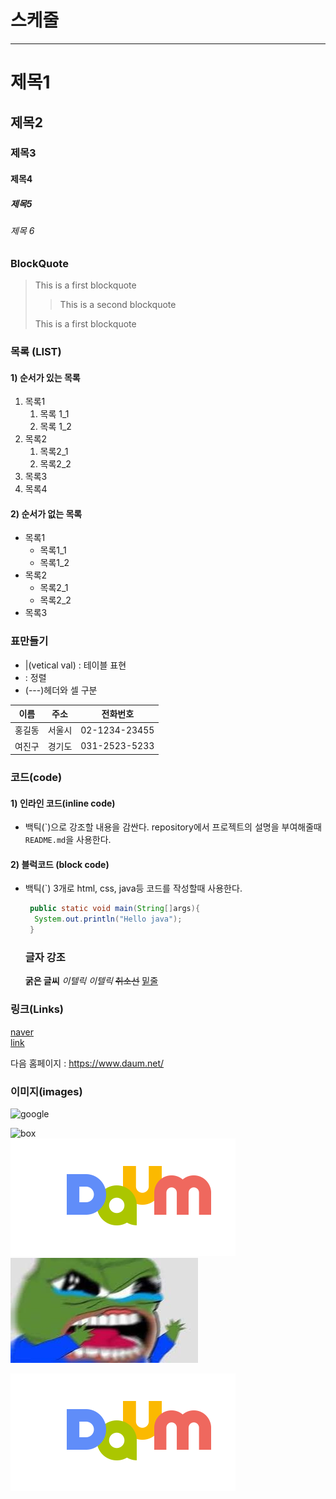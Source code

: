 # 스케줄

---
# 제목1
## 제목2
### 제목3
#### 제목4
##### 제목5
###### 제목 6

### BlockQuote
> This is a first blockquote
>
>  > This is a second blockquote
>  
> This is a first blockquote

### 목록 (LIST)  
#### 1) 순서가 있는 목록  
1. 목록1  
      1. 목록 1_1  
      2. 목록 1_2  
2. 목록2  
      1. 목록2_1
      2. 목록2_2
3. 목록3
4. 목록4

#### 2) 순서가 없는 목록
- 목록1
  - 목록1_1
  - 목록1_2
- 목록2
  - 목록2_1
  - 목록2_2
- 목록3


### 표만들기
- |(vetical val) : 테이블 표현
- : 정렬
- (---)헤더와 셀 구분

|이름|주소|전화번호|
|:--:|:--:|:--:|
|홍길동|서울시|02-1234-23455|
|여진구|경기도|031-2523-5233|


### 코드(code)
#### 1) 인라인 코드(inline code)
 - 백틱(\`)으로 강조할 내용을 감싼다.
repository에서 프로젝트의 설명을 부여해줄때 `README.md`을 사용한다.

#### 2) 블럭코드 (block code)
- 백틱(\`) 3개로 html, css, java등 코드를 작성할때 사용한다.

  ```java
   public static void main(String[]args){
    System.out.println("Hello java");
   } 
  ```

  ### 글자 강조
  **굵은 글씨**
  *이텔릭*
  _이텔릭_
  ~~취소선~~
  <u>밑줄</u>

### 링크(Links)
[naver](https://www.naver.com/)  
[link](a.txt)

다음 홈페이지 : <https://www.daum.net/>

### 이미지(images)
![google](https://www.google.com/logos/doodles/2022/seasonal-holidays-2022-6753651837109831.4-s.png)

![box](https://encrypted-tbn0.gstatic.com/images?q=tbn:ANd9GcSAPHyHMfGOsaIi-jemCmxC1-j8JYaAOrKtTg&usqp=CAU)  
[![daum](images/daum.png)](https://www.daum.net/)  
[![pepe](images/pepe.jpg)](https://www.daum.net/)  

<img src='images/daum.png' alt='daum'>

